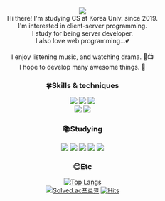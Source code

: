 <div align="center">
<img src="https://capsule-render.vercel.app/api?type=waving&color=auto&width=400&height=180&section=header&text=Jaehyun%20Yoon&fontSize=32&animation=fadeln&fontAlignY=36&fontColor=ffffff"/>
</div>

<div align="center">
  Hi there! I'm studying CS at Korea Univ. since 2019.  
  <br>
  I'm interested in client-server programming.  
  <br>
  I study for being server developer.  
  <br>
  I also love web programming...💕
  <br><br>
  I enjoy listening music, and watching drama. 💽📺  
  <br>
  I hope to develop many awesome things. 💖

### 🍀Skills & techniques
  <img src="https://img.shields.io/badge/Python-3776AB?style=flat-square&logo=python&logoColor=white">
  <img src="https://img.shields.io/badge/Jupyter-F37626?style=flat-square&logo=Jupyter&logoColor=white">
  <img src="https://img.shields.io/badge/PyTorch-EE4C2C?style=flat-square&logo=pytorch&logoColor=white"> 
  <br>
  <img src="https://img.shields.io/badge/Notion-000000?style=flat-square&logo=notion&logoColor=white">
  <img src="https://img.shields.io/badge/Github-181717?style=flat-square&logo=github&logoColor=white">
  
### 📚Studying
  <img src="https://img.shields.io/badge/JAVA-007396?style=flat-square&logo=Java&logoColor=white">
  <img src="https://img.shields.io/badge/HTML-E34F26?style=flat-square&logo=HTML5&logoColor=white">
  <img src="https://img.shields.io/badge/CSS-1572B6?style=flat-square&logo=CSS3&logoColor=white">
  <img src="https://img.shields.io/badge/JavaScript-F7DF1E?style=flat-square&logo=JavaScript&logoColor=white">
  <img src="https://img.shields.io/badge/Django-092E20?style=flat-square&logo=Django&logoColor=white">
  
### 😊Etc
  
  [![Top Langs](https://github-readme-stats-sigma-five.vercel.app/api/top-langs/?username=yuchem2&layout=compact)](https://github.com/anuraghazra/github-readme-stats)
  <br>
  [![Solved.ac프로필](http://mazassumnida.wtf/api/mini/generate_badge?boj=yuchem2)](https://solved.ac/yuchem2)
  [![Hits](https://hits.seeyoufarm.com/api/count/incr/badge.svg?url=https%3A%2F%2Fgithub.com%2Fyuchem2&count_bg=%2379C83D&title_bg=%23555555&icon=&icon_color=%23E7E7E7&title=hits&edge_flat=false)](https://hits.seeyoufarm.com)
</div>
